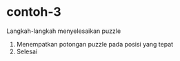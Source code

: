 # contoh-3
Langkah-langkah menyelesaikan puzzle
1. Menempatkan potongan puzzle pada posisi yang tepat
2. Selesai
